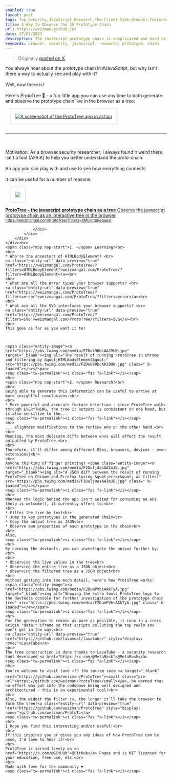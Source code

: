 ```yaml
---
enabled: true
layout: post
tags: Top,Security,JavaScript,Research,The-Client-Side,Browser,Featured-on-X
title: A Way to Observe the JS Prototype Chain 
url: https://weizman.github.io/
date: 27/07/2023
description: The JavaScript prototype chain is complicated and hard to study, so shouldn't there be an online tool for that already?
keywords: browser, security, javascript, research, prototype, chain
---
```




<style>
    .post {
        max-width: 80vh;
    }
    IMG {
        border: solid 1px lightgray;
        padding: 15px;
        margin: 15px;
    }
</style>

<blockquote><p>Originally <a href="https://twitter.com/WeizmanGal/status/1684608574444785664">posted on X</a></p></blockquote>
<div id=container>
    You always hear about the prototype chain in #JavaScript, but why isn't there a way to actually see and play with it?<br>
    <br>
    Well, now there is!<br>
    <br>
    Here's ProtoTree 🌳 - a fun little app you can use any time to both generate and observe the prototype chain live in the browser as a tree: <span class="entity-image"><a href="https://pbs.twimg.com/media/F2DukYLacAAPlgH.jpg" target="_blank"><img alt="A screenshot of the ProtoTree app in action" src="https://pbs.twimg.com/media/F2DukYLacAAPlgH.jpg" class=" b-loaded"></a></span>
    <sup class="tw-permalink"><i class="fas fa-link"></i></sup>
    <hr>
    <br>
    <br>
    Motivation: As a browser security researcher, I always found it weird there isn't a tool (AFAIK) to help you better understand the proto-chain.<br>
    <br>
    An app you can play with and use to see how everything connects.<br>
    <br>
    It can be useful for a number of reasons:<a class="entity-url" data-preview="true" href="https://weizmangal.com/ProtoTree/?filters=XMLHttpRequest" style="display: none;">weizmangal.com/ProtoTree/?fil…</a>
    <sup class="tw-permalink"><i class="fas fa-link"></i></sup>
    <div>
        <div class="entity-url-preview">
            <div class="d-flex justify-content-between align-items-center">
                <div class="border-right align-self-center">
                    <a target="_blank" href="https://weizmangal.com/ProtoTree/?filters=XMLHttpRequest" class="img-cover">
                        <img src="https://weizman.github.io/ProtoTree/img.jpg" loading="lazy" onerror="this.src='/images/sticky-note-regular.png'">
                    </a>
                </div>
                <div class="flex-grow-1" style="min-width:0">
                    <div class="paragraph">
                        <a target="_blank" href="https://weizmangal.com/ProtoTree/?filters=XMLHttpRequest">
                            <strong>ProtoTree - the javascript prototype chain as a tree</strong>
                            Observe the javascript prototype chain as an interactive tree in the browser
                        </a>
                        <a target="_blank" href="https://weizmangal.com/ProtoTree/?filters=XMLHttpRequest"><small class="pre-url">https://weizmangal.com/ProtoTree/?filters=XMLHttpRequest</small></a>
                    </div>

                </div>
            </div>
        </div>
    </div><hr>
    <span class="nop nop-start">1. </span> Learning!<br>
    <br>
    * Who're the ancestors of HTMLBodyElement? <br>
    <a class="entity-url" data-preview="true" href="https://weizmangal.com/ProtoTree/?filters=HTMLBodyElement">weizmangal.com/ProtoTree/?filters=HTMLBodyElement</a><br>
    <br>
    * What are all the error types your browser supports? <br>
    <a class="entity-url" data-preview="true" href="https://weizmangal.com/ProtoTree/?filters=error">weizmangal.com/ProtoTree/?filters=error</a><br>
    <br>
    * What are all the SVG interfaces your browser supports? <br>
    <a class="entity-url" data-preview="true" href="https://weizmangal.com/ProtoTree/?filters=SVG">weizmangal.com/ProtoTree/?filters=SVG</a><br>
    <br>
    This goes as far as you want it to!



    <span class="entity-image"><a href="https://pbs.twimg.com/media/F2Duk90bcAAJ9UW.jpg" target="_blank"><img alt="The result of running ProtoTree in Chrome and filtering by &quot;HTMLBodyElement&quot;" src="https://pbs.twimg.com/media/F2Duk90bcAAJ9UW.jpg" class=" b-loaded"></a></span>
    <sup class="tw-permalink"><i class="fas fa-link"></i></sup>
    <hr>
    <span class="nop nop-start">2. </span> Research!<br>
    <br>
    Being able to generate this information can be useful to arrive at more insightful conclusions:<br>
    <br>
    * More powerful and accurate feature detection - since ProtoTree walks through EVERYTHING, the tree it outputs is consistent on one hand, but is also sensitive to the...
    <sup class="tw-permalink"><i class="fas fa-link"></i></sup>
    <hr>
    ... slightest modifications to the runtime env on the other hand.<br>
    <br>
    Meaning, the most delicate diffs between envs will affect the result outputted by ProtoTree.<br>
    <br>
    Therefore, it'll differ among different OSes, browsers, devices - even extensions!<br>
    <br>
    Anyone thinking of finger printing? <span class="entity-image"><a href="https://pbs.twimg.com/media/F2Dulj4asAAImJB.jpg" target="_blank"><img alt="A JSON diff between the result of running ProtoTree on Chrome and Firefox (using &quot;error&quot; as filter)" src="https://pbs.twimg.com/media/F2Dulj4asAAImJB.jpg" class=" b-loaded"></a></span>
    <sup class="tw-permalink"><i class="fas fa-link"></i></sup>
    <hr>
    Whereas the logic behind the app isn't suited for consuming as API (help is welcome!), it currently offers to:<br>
    <br>
    * Filter the tree by text<br>
    * Jump to key prototypes in the generated chain<br>
    * Copy the output tree as JSON<br>
    * Observe own properties of each prototype in the chain<br>
    <br>
    Also,
    <sup class="tw-permalink"><i class="fas fa-link"></i></sup>
    <hr>
    By opening the devtools, you can investigate the output further by:<br>
    <br>
    * Observing the live values in the tree<br>
    * Observing the entire tree as a JSON object<br>
    * Observing the filtered tree as a JSON object<br>
    <br>
    Without getting into too much detail, here's how ProtoTree works: <span class="entity-image"><a href="https://pbs.twimg.com/media/F2DumPVbsAAkTyA.jpg" target="_blank"><img alt="Showing the extra tools ProtoTree logs to the devtools console for further investigation of the prototype chain tree" src="https://pbs.twimg.com/media/F2DumPVbsAAkTyA.jpg" class=" b-loaded"></a></span>
    <sup class="tw-permalink"><i class="fas fa-link"></i></sup>
    <hr>
    For the generation to remain as pure as possible, it runs in a cross origin "data:" iframe so that scripts polluting the top realm env won't get in the way.<br>
    <a class="entity-url" data-preview="true" href="https://github.com/lavamoat/lavatube/" style="display: none;">LavaTube</a>
    <br>
    The tree construction is done thanks to LavaTube - a security research tool developed <a href="https://x.com/@MetaMask">@MetaMask</a>
    <sup class="tw-permalink"><i class="fas fa-link"></i></sup>
    <hr>
    You're welcome to visit (and ⭐!) the source code <a target="_blank" href="https://github.com/weizman/ProtoTree"><small class="pre-url">https://github.com/weizman/ProtoTree</small></a>, be warned that no effort was put into the codebase being well designed and architectured - this is an experimental tool!<br>
    <br>
    Also, the widest the filter is, the longer it'll take the browser to form the tree!<a class="entity-url" data-preview="true" href="https://github.com/weizman/ProtoTree" style="display: none;">github.com/weizman/ProtoT…</a>
    <sup class="tw-permalink"><i class="fas fa-link"></i></sup>
    <hr>
    I hope you find this interesting and/or useful!<br>
    <br>
    If this inspires you or gives you any ideas of how ProtoTree can be used, I'd love to hear it!<br>
    <br>
    ProtoTree is served freely on <a href="https://x.com/@GitHub">@GitHub</a> Pages and is MIT licensed for your education, free use, etc.<br>
    <br>
    Made with love for the community ❤️
    <sup class="tw-permalink"><i class="fas fa-link"></i></sup>

</div>

